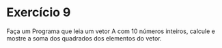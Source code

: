 # Exercício 9

Faça um Programa que leia um vetor A com 10 números inteiros, calcule e mostre a soma dos quadrados dos elementos do vetor.
